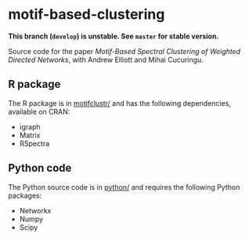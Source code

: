 # motif-based-clustering

**This branch (`develop`) is unstable. See `master` for stable version.**

Source code for the paper
*Motif-Based Spectral Clustering of Weighted Directed Networks*,
with
Andrew Elliott
and
Mihai Cucuringu.

## R package

The R package is in [motifclustr/](./motifclustr/)
and has the following dependencies,
available on
CRAN:

- igraph
- Matrix
- RSpectra

## Python code

The Python source code is in [python/](./python/)
and requires the following Python packages:

- Networkx
- Numpy
- Scipy
